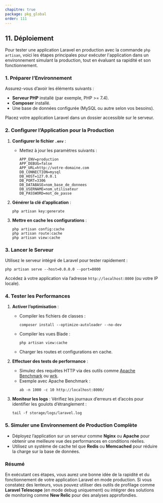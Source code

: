 ```yaml
---
chapitre: true
package: pkg_global
order: 111
---
```


## 11. Déploiement

Pour tester une application Laravel en production avec la commande `php artisan`, voici les étapes principales pour exécuter l'application dans un environnement simulant la production, tout en évaluant sa rapidité et son fonctionnement. 

### 1. Préparer l’Environnement
Assurez-vous d’avoir les éléments suivants :
- **Serveur PHP** installé (par exemple, PHP >= 7.4).
- **Composer** installé.
- Une base de données configurée (MySQL ou autre selon vos besoins).

Placez votre application Laravel dans un dossier accessible sur le serveur.

### 2. Configurer l’Application pour la Production
1. **Configurer le fichier `.env`** :
   - Mettez à jour les paramètres suivants :
     ```
     APP_ENV=production
     APP_DEBUG=false
     APP_URL=http://votre-domaine.com
     DB_CONNECTION=mysql
     DB_HOST=127.0.0.1
     DB_PORT=3306
     DB_DATABASE=nom_base_de_donnees
     DB_USERNAME=nom_utilisateur
     DB_PASSWORD=mot_de_passe
     ```

2. **Générer la clé d’application** :
   ```
   php artisan key:generate
   ```

3. **Mettre en cache les configurations** :
   ```
   php artisan config:cache
   php artisan route:cache
   php artisan view:cache
   ```

### 3. Lancer le Serveur
Utilisez le serveur intégré de Laravel pour tester rapidement :
```
php artisan serve --host=0.0.0.0 --port=8000
```
Accédez à votre application via l’adresse `http://localhost:8000` (ou votre IP locale).

### 4. Tester les Performances
1. **Activer l’optimisation** :
   - Compiler les fichiers de classes :
     ```
     composer install --optimize-autoloader --no-dev
     ```
   - Compiler les vues Blade :
     ```
     php artisan view:cache
     ```
   - Charger les routes et configurations en cache.

2. **Effectuer des tests de performance** :
   - Simulez des requêtes HTTP via des outils comme [Apache Benchmark](https://httpd.apache.org/docs/2.4/programs/ab.html) ou [wrk](https://github.com/wg/wrk).
   - Exemple avec Apache Benchmark :
     ```
     ab -n 1000 -c 10 http://localhost:8000/
     ```

3. **Moniteur les logs** :
   Vérifiez les journaux d’erreurs et d’accès pour identifier les goulots d’étranglement :
   ```
   tail -f storage/logs/laravel.log
   ```

### 5. Simuler une Environnement de Production Complète
- Déployez l’application sur un serveur comme **Nginx** ou **Apache** pour obtenir une meilleure vue des performances en conditions réelles.
- Utilisez un système de cache tel que **Redis** ou **Memcached** pour réduire la charge sur la base de données.

### Résumé
En exécutant ces étapes, vous aurez une bonne idée de la rapidité et du fonctionnement de votre application Laravel en mode production. Si vous constatez des lenteurs, vous pouvez utiliser des outils de profilage comme **Laravel Telescope** (en mode debug uniquement) ou intégrer des solutions de monitoring comme **New Relic** pour des analyses approfondies.
